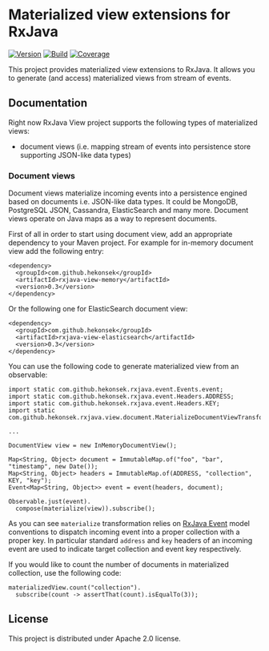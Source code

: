 # Materialized view extensions for RxJava 

[![Version](https://img.shields.io/badge/RxJava%20view-0.3-blue.svg)](https://github.com/hekonsek/rxjava-view/releases)
[![Build](https://api.travis-ci.org/hekonsek/rxjava-view.svg)](https://travis-ci.org/hekonsek/rxjava-view)
[![Coverage](https://sonarcloud.io/api/badges/measure?key=com.github.hekonsek%3Arxjava-view&metric=coverage)](https://sonarcloud.io/component_measures?id=com.github.hekonsek%3Arxjava-view&metric=coverage)

This project provides materialized view extensions to RxJava. It allows you to generate (and access) materialized views from 
stream of events.

## Documentation

Right now RxJava View project supports the following types of materialized views:
- document views (i.e. mapping stream  of events into persistence store supporting JSON-like data types)

### Document views

Document views materialize incoming events into a persistence engined based on documents i.e. JSON-like data types. It could be MongoDB, 
PostgreSQL JSON, Cassandra, ElasticSearch and many more. Document views operate on Java maps as a way to represent documents.

First of all in order to start using document view, add an appropriate dependency to your Maven project. For example for in-memory
document view add the following entry:

```                 
<dependency>
  <groupId>com.github.hekonsek</groupId>
  <artifactId>rxjava-view-memory</artifactId>
  <version>0.3</version>
</dependency>
```

Or the following one for ElasticSearch document view:

```                 
<dependency>
  <groupId>com.github.hekonsek</groupId>
  <artifactId>rxjava-view-elasticsearch</artifactId>
  <version>0.3</version>
</dependency>
```

You can use the following code to generate materialized view from an observable:

```
import static com.github.hekonsek.rxjava.event.Events.event;
import static com.github.hekonsek.rxjava.event.Headers.ADDRESS;
import static com.github.hekonsek.rxjava.event.Headers.KEY;
import static com.github.hekonsek.rxjava.view.document.MaterializeDocumentViewTransformation.materialize;

...

DocumentView view = new InMemoryDocumentView();

Map<String, Object> document = ImmutableMap.of("foo", "bar", "timestamp", new Date());
Map<String, Object> headers = ImmutableMap.of(ADDRESS, "collection", KEY, "key");
Event<Map<String, Object>> event = event(headers, document);

Observable.just(event).
  compose(materialize(view)).subscribe();
```

As you can see `materialize` transformation relies on [RxJava Event](https://github.com/hekonsek/rxjava-event) model conventions to dispatch
incoming event into a proper collection with a proper key. In particular standard `address` and `key` headers of an incoming event are used to
indicate target collection and event key respectively.

If you would like to count the number of documents in materialized collection, use the following code:

```
materializedView.count("collection").
  subscribe(count -> assertThat(count).isEqualTo(3));
```

## License

This project is distributed under Apache 2.0 license.
